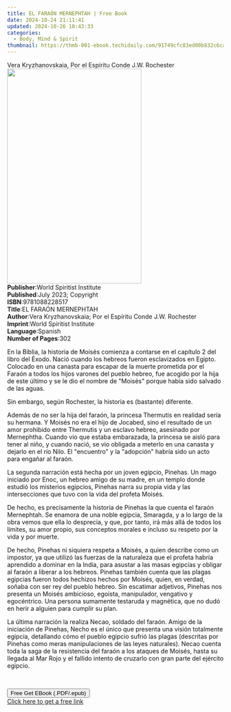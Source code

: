 ```yaml
---
title: EL FARAÓN MERNEPHTAH | Free Book
date: 2024-10-24 21:11:41
updated: 2024-10-26 10:43:33
categories:
  - Body, Mind & Spirit
thumbnail: https://thmb-001-ebook.techidaily.com/91749cfc83ed00b832c6ca04f1cffe9ce8ef688b0bd7bc761d4e9c09342505d3.jpg
---
```

<main id="book-container">
  <div class="flex flex-col">
    <div class="book-brief flex-1 py-6 px-4 sm:p-6 md:py-10 md:px-8">
      <!-- brief-->
      <div class="book-brief-main">
        Vera Kryzhanovskaia, Por el Espíritu Conde J.W. Rochester
      </div>
    </div>
    <div
      class="book-meta-info flex-1 grid gap-4 col-start-1 col-end-3 row-start-1 sm:mb-6 sm:grid-cols-4 lg:gap-6 lg:col-start-2 lg:row-end-6 lg:row-span-6 lg:mb-0"
    >
      <div
        class="book-meta-info-left place-content-center mt-4 p-4 text-sm leading-6 col-start-2 col-span-2 dark:text-slate-400"
      >
        <img
          class="w-full h-500 object-cover rounded-lg sm:h-255 sm:col-span-2 lg:col-span-full"
          src="https://img-001-ebook.techidaily.com/925b7ed5bf9d526a6f877a2d2fd3f8734c9e5cf1927c5130e622764136c376fb.jpg"
          alt=""
          width="312"
          height="500"
        />
      </div>
      <div
        class="book-meta-info-right mt-2 col-start-1 row-start-2 col-span-3 self-center"
      >
        <!-- meta data  -->
        <div class="flex flex-col px-4 md:px-8">
          <div class="flex-1">
            <strong>Publisher</strong>:<span class="px-2"
              >World Spiritist Institute</span
            >
          </div>
          <div class="flex-1">
            <strong>Published</strong>:<span class="px-2"
              >July 2023; Copyright</span
            >
          </div>
          <div class="flex-1">
            <strong>ISBN</strong>:<span class="px-2">9781088228517</span>
          </div>
          <div class="flex-1">
            <strong>Title</strong>:<span class="px-2"
              >EL FARAÓN MERNEPHTAH</span
            >
          </div>
          <div class="flex-1">
            <strong>Author</strong>:<span class="px-2"
              >Vera Kryzhanovskaia; Por el Espíritu Conde J.W. Rochester</span
            >
          </div>
          <div class="flex-1">
            <strong>Imprint</strong>:<span class="px-2"
              >World Spiritist Institute</span
            >
          </div>
          <div class="flex-1">
            <strong>Language</strong>:<span class="px-2">Spanish</span>
          </div>
          <div class="flex-1">
            <strong>Number of Pages</strong>:<span class="px-2">302</span>
          </div>
        </div>
      </div>
    </div>
    <div class="book-description flex-1 py-6 px-4 sm:p-6 md:py-10 md:px-8">
      <div class="book-description-main">
        <div accordion-content="" id="description">
          <p>
            <span style="color: rgb(15, 17, 17)"
              >En la Biblia, la historia de Moisés comienza a contarse en el
              capítulo 2 del libro del Éxodo. Nació cuando los hebreos fueron
              esclavizados en Egipto. Colocado en una canasta para escapar de la
              muerte prometida por el Faraón a todos los hijos varones del
              pueblo hebreo, fue acogido por la hija de este último y se le dio
              el nombre de "Moisés" porque había sido salvado de las
              aguas.</span
            >
          </p>
          <p>
            <span style="color: rgb(15, 17, 17)"
              >Sin embargo, según Rochester, la historia es (bastante)
              diferente.</span
            >
          </p>
          <p>
            <span style="color: rgb(15, 17, 17)"
              >Además de no ser la hija del faraón, la princesa Thermutis en
              realidad sería su hermana. Y Moisés no era el hijo de Jocabed,
              sino el resultado de un amor prohibido entre Thermutis y un
              esclavo hebreo, asesinado por Mernephtha. Cuando vio que estaba
              embarazada, la princesa se aisló para tener al niño, y cuando
              nació, se vio obligada a meterlo en una canasta y dejarlo en el
              río Nilo. El "encuentro" y la "adopción" habría sido un acto para
              engañar al faraón.</span
            >
          </p>
          <p>
            <span style="color: rgb(15, 17, 17)"
              >La segunda narración está hecha por un joven egipcio, Pinehas. Un
              mago iniciado por Enoc, un hebreo amigo de su madre, en un templo
              donde estudió los misterios egipcios, Pinehas narra su propia vida
              y las intersecciones que tuvo con la vida del profeta
              Moisés.</span
            >
          </p>
          <p>
            <span style="color: rgb(15, 17, 17)"
              >De hecho, es precisamente la historia de Pinehas la que cuenta el
              faraón Mernephtah. Se enamora de una noble egipcia, Smaragda, y a
              lo largo de la obra vemos que ella lo desprecia, y que, por tanto,
              irá más allá de todos los límites, su amor propio, sus conceptos
              morales e incluso su respeto por la vida y por muerte.</span
            >
          </p>
          <p>
            <span style="color: rgb(15, 17, 17)"
              >De hecho, Pinehas ni siquiera respeta a Moisés, a quien describe
              como un impostor, ya que utilizó las fuerzas de la naturaleza que
              el profeta habría aprendido a dominar en la India, para asustar a
              las masas egipcias y obligar al faraón a liberar a los hebreos.
              Pinehas también cuenta que las plagas egipcias fueron todos
              hechizos hechos por Moisés, quien, en verdad, soñaba con ser rey
              del pueblo hebreo. Sin escatimar adjetivos, Pinehas nos presenta
              un Moisés ambicioso, egoísta, manipulador, vengativo y
              egocéntrico. Una persona sumamente testaruda y magnética, que no
              dudó en herir a alguien para cumplir su plan.</span
            >
          </p>
          <p>
            <span style="color: rgb(15, 17, 17)"
              >La última narración la realiza Necao, soldado del faraón. Amigo
              de la iniciación de Pinehas, Necho es el único que presenta una
              visión totalmente egipcia, detallando cómo el pueblo egipcio
              sufrió las plagas (descritas por Pinehas como meras manipulaciones
              de las leyes naturales). Necao cuenta toda la saga de la
              resistencia del faraón a los ataques de Moisés, hasta su llegada
              al Mar Rojo y el fallido intento de cruzarlo con gran parte del
              ejército egipcio.</span
            >
          </p>
          <p><br /></p>
        </div>
        <div class="accordion-fader"></div>
      </div>
    </div>
    <div class="book-excerpts flex-1 py-6 px-4 sm:p-6 md:py-10 md:px-8"></div>
    <div
      class="book-about-author flex-1 py-6 px-4 sm:p-6 md:py-10 md:px-8"
    ></div>
    <div class="book-free-get flex-1 py-6 px-4 sm:p-6 md:py-10 md:px-8">
      <button
        id="btn-free-get"
        class="bg-blue-500 hover:bg-blue-700 text-white font-bold py-2 px-4 rounded"
      >
        Free Get EBook (.PDF/.epub)
      </button>
      <div id="countdown-display" class="px-2 text-lg mt-2"></div>
      <a
        id="free-link"
        class="hidden bg-blue-500 hover:bg-blue-700 text-white font-bold py-2 px-4 rounded"
        href="https://www.ebooks.com/en-us/book/210966188/el-fara-n-mernephtah/vera-kryzhanovskaia/"
        target="_blank"
        >Click here to get a free link</a
      >
    </div>
    <script>
      let countdownTime = 0;
      let countdownInterval = null;
      document
        .getElementById('btn-free-get')
        .addEventListener('click', startCountdown);
      function startCountdown() {
        countdownTime = new Date().getTime() + 60000 * 3;
        countdownInterval = setInterval(updateCountdown, 1000);
        document.getElementById('btn-free-get').disabled = true;
        document
          .getElementById('btn-free-get')
          .classList.add('bg-gray-500', 'cursor-not-allowed');
      }
      function updateCountdown() {
        let currentTime = new Date().getTime();
        let timeLeft = countdownTime - currentTime;
        let secondsLeft = Math.floor(timeLeft / 1000);
        document.getElementById('countdown-display').innerHTML =
          `Remaining time: ${secondsLeft} seconds.`;
        if (secondsLeft <= 0) {
          clearInterval(countdownInterval);
          document.getElementById('btn-free-get').classList.add('hidden');
          document.getElementById('free-link').classList.remove('hidden');
          document.getElementById('countdown-display').innerHTML = '';
        }
      }
    </script>
  </div>
</main>
